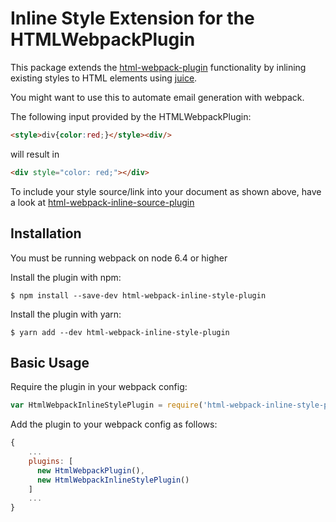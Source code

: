 Inline Style Extension for the HTMLWebpackPlugin
========================================

This package extends the [html-webpack-plugin](https://github.com/jantimon/html-webpack-plugin) functionality by inlining existing styles to HTML elements using [juice](https://github.com/Automattic/juice).

You might want to use this to automate email generation with webpack.

The following input provided by the HTMLWebpackPlugin:
```html
<style>div{color:red;}</style><div/>
```

will result in
```html
<div style="color: red;"></div>
```

To include your style source/link into your document as shown above, have a look at [html-webpack-inline-source-plugin](https://github.com/DustinJackson/html-webpack-inline-source-plugin)


Installation
------------
You must be running webpack on node 6.4 or higher

Install the plugin with npm:
```shell
$ npm install --save-dev html-webpack-inline-style-plugin
```

Install the plugin with yarn:
```shell
$ yarn add --dev html-webpack-inline-style-plugin
```

Basic Usage
-----------
Require the plugin in your webpack config:

```javascript
var HtmlWebpackInlineStylePlugin = require('html-webpack-inline-style-plugin');
```

Add the plugin to your webpack config as follows:

```javascript
{
	...
	plugins: [
	  new HtmlWebpackPlugin(),
	  new HtmlWebpackInlineStylePlugin()
	]
	...
}
```
